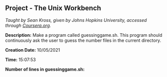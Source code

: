 ## Project - The Unix Workbench
*Taught by Sean Kross, given by Johns Hopkins University, accessed through [Coursera.org](https://www.coursera.org).*

**Description:** Make a program called guessinggame.sh. This program should continuously ask the user to guess the number files in the current directory.

**Creation Date:** 10/05/2021


**Time:** 15:07:53


**Number of lines in guessinggame.sh:**

